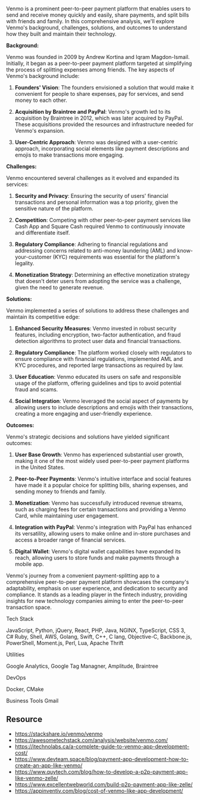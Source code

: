 Venmo is a prominent peer-to-peer payment platform that enables users to send and receive money quickly and easily, share payments, and split bills with friends and family. In this comprehensive analysis, we'll explore Venmo's background, challenges, solutions, and outcomes to understand how they built and maintain their technology.

**Background:**

Venmo was founded in 2009 by Andrew Kortina and Iqram Magdon-Ismail. Initially, it began as a peer-to-peer payment platform targeted at simplifying the process of splitting expenses among friends. The key aspects of Venmo's background include:

1. **Founders' Vision**: The founders envisioned a solution that would make it convenient for people to share expenses, pay for services, and send money to each other.

2. **Acquisition by Braintree and PayPal**: Venmo's growth led to its acquisition by Braintree in 2012, which was later acquired by PayPal. These acquisitions provided the resources and infrastructure needed for Venmo's expansion.

3. **User-Centric Approach**: Venmo was designed with a user-centric approach, incorporating social elements like payment descriptions and emojis to make transactions more engaging.

**Challenges:**

Venmo encountered several challenges as it evolved and expanded its services:

1. **Security and Privacy**: Ensuring the security of users' financial transactions and personal information was a top priority, given the sensitive nature of the platform.

2. **Competition**: Competing with other peer-to-peer payment services like Cash App and Square Cash required Venmo to continuously innovate and differentiate itself.

3. **Regulatory Compliance**: Adhering to financial regulations and addressing concerns related to anti-money laundering (AML) and know-your-customer (KYC) requirements was essential for the platform's legality.

4. **Monetization Strategy**: Determining an effective monetization strategy that doesn't deter users from adopting the service was a challenge, given the need to generate revenue.

**Solutions:**

Venmo implemented a series of solutions to address these challenges and maintain its competitive edge:

1. **Enhanced Security Measures**: Venmo invested in robust security features, including encryption, two-factor authentication, and fraud detection algorithms to protect user data and financial transactions.

2. **Regulatory Compliance**: The platform worked closely with regulators to ensure compliance with financial regulations, implemented AML and KYC procedures, and reported large transactions as required by law.

3. **User Education**: Venmo educated its users on safe and responsible usage of the platform, offering guidelines and tips to avoid potential fraud and scams.

4. **Social Integration**: Venmo leveraged the social aspect of payments by allowing users to include descriptions and emojis with their transactions, creating a more engaging and user-friendly experience.

**Outcomes:**

Venmo's strategic decisions and solutions have yielded significant outcomes:

1. **User Base Growth**: Venmo has experienced substantial user growth, making it one of the most widely used peer-to-peer payment platforms in the United States.

2. **Peer-to-Peer Payments**: Venmo's intuitive interface and social features have made it a popular choice for splitting bills, sharing expenses, and sending money to friends and family.

3. **Monetization**: Venmo has successfully introduced revenue streams, such as charging fees for certain transactions and providing a Venmo Card, while maintaining user engagement.

4. **Integration with PayPal**: Venmo's integration with PayPal has enhanced its versatility, allowing users to make online and in-store purchases and access a broader range of financial services.

5. **Digital Wallet**: Venmo's digital wallet capabilities have expanded its reach, allowing users to store funds and make payments through a mobile app.

Venmo's journey from a convenient payment-splitting app to a comprehensive peer-to-peer payment platform showcases the company's adaptability, emphasis on user experience, and dedication to security and compliance. It stands as a leading player in the fintech industry, providing insights for new technology companies aiming to enter the peer-to-peer transaction space.


Tech Stack


JavaScript, Python, jQuery, React, PHP, Java, NGINX, TypeScript, CSS 3, C#
Ruby, Shell, AWS, Golang, Swift, C++, C lang, Objective-C,
Backbone.js, PowerShell, Moment.js, Perl, Lua, Apache Thrift


Utilities

Google Analytics, Google Tag Managner, Amplitude, Braintree


DevOps

Docker, CMake

Business Tools
Gmail

## Resource 

- https://stackshare.io/venmo/venmo
- https://awesometechstack.com/analysis/website/venmo.com/
- https://itechnolabs.ca/a-complete-guide-to-venmo-app-development-cost/
- https://www.devteam.space/blog/payment-app-development-how-to-create-an-app-like-venmo/
- https://www.quytech.com/blog/how-to-develop-a-p2p-payment-app-like-venmo-zelle/
- https://www.excellentwebworld.com/build-p2p-payment-app-like-zelle/
- https://appinventiv.com/blog/cost-of-venmo-like-app-development/